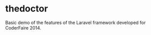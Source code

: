 thedoctor
=========

Basic demo of the features of the Laravel framework developed for CoderFaire 2014.
